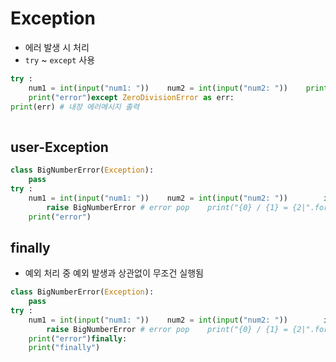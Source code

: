# Exception  
- 에러 발생 시 처리  
- `try` ~ `except` 사용  
```python  
try :  
    num1 = int(input("num1: "))    num2 = int(input("num2: "))    print("{0} / {1} = {2|".format(num1, num2, int(num1 / num2)))except ValueError:  
    print("error")except ZeroDivisionError as err:   
print(err) # 내장 에러메시지 출력  
  
```  
  
## user-Exception  
```python  
class BigNumberError(Exception):  
    pass  
try :  
    num1 = int(input("num1: "))    num2 = int(input("num2: "))        if num1 >= 10 or num2 >= 10:  
        raise BigNumberError # error pop    print("{0} / {1} = {2|".format(num1, num2, int(num1 / num2)))except BigNumberError:  
    print("error")  
```  
  
## finally   
- 예외 처리 중 예외 발생과 상관없이 무조건 실행됨  
```python  
class BigNumberError(Exception):  
    pass  
try :  
    num1 = int(input("num1: "))    num2 = int(input("num2: "))        if num1 >= 10 or num2 >= 10:  
        raise BigNumberError # error pop    print("{0} / {1} = {2|".format(num1, num2, int(num1 / num2)))except BigNumberError:  
    print("error")finally:  
    print("finally")  
```